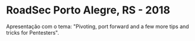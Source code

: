# RoadSec Porto Alegre, RS - 2018
Apresentação com o tema: "Pivoting, port forward and a few more tips and tricks for Pentesters".
